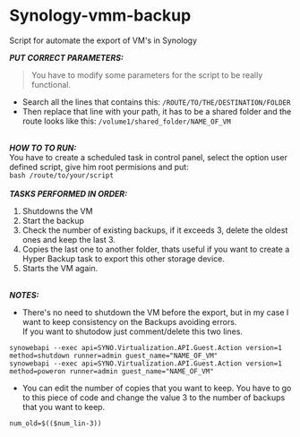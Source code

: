 # Synology-vmm-backup
Script for automate the export of VM's in Synology

***PUT CORRECT PARAMETERS:***
> You have to modify some parameters for the script to be really functional.
  - Search all the lines that contains this: `/ROUTE/TO/THE/DESTINATION/FOLDER`
  - Then replace that line with your path, it has to be a shared folder and the route looks like this: `/volume1/shared_folder/NAME_OF_VM`

\
***HOW TO TO RUN:***
\
  You have to create a scheduled task in control panel, select the option user defined script, give him root permisions and put:\
  `bash /route/to/your/script`
\
\
***TASKS PERFORMED IN ORDER:***

1. Shutdowns the VM
2. Start the backup
3. Check the number of existing backups, if it exceeds 3, delete the oldest ones and keep the last 3.
4. Copies the last one to another folder, thats useful if you want to create a Hyper Backup task to export this other storage device.
5. Starts the VM again.

\
***NOTES:***

- There's no need to shutdown the VM before the export, but in my case I want to keep consistency on the Backups avoiding errors.\
If you want to shutodow just comment/delete this two lines.
```
synowebapi --exec api=SYNO.Virtualization.API.Guest.Action version=1 method=shutdown runner=admin guest_name="NAME_OF_VM"
synowebapi --exec api=SYNO.Virtualization.API.Guest.Action version=1 method=poweron runner=admin guest_name="NAME_OF_VM"
```
- You can edit the number of copies that you want to keep. You have to go to this piece of code and change the value 3 to the number of backups that you want to keep.
```
num_old=$(($num_lin-3))
```
